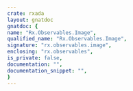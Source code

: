```yaml
---
crate: rxada
layout: gnatdoc
gnatdoc: {
name: "Rx.Observables.Image",
qualified_name: "Rx.Observables.Image",
signature: "rx.observables.image",
enclosing: "rx.observables",
is_private: false,
documentation: "",
documentation_snippet: "",
}
---
```

